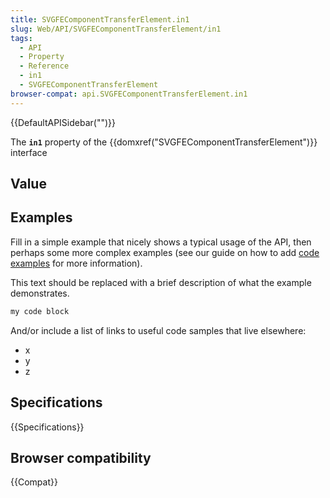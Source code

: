 ```yaml
---
title: SVGFEComponentTransferElement.in1
slug: Web/API/SVGFEComponentTransferElement/in1
tags:
  - API
  - Property
  - Reference
  - in1
  - SVGFEComponentTransferElement
browser-compat: api.SVGFEComponentTransferElement.in1
---
```

{{DefaultAPISidebar("")}}

The **`in1`** property of the {{domxref("SVGFEComponentTransferElement")}} interface 

## Value



## Examples

Fill in a simple example that nicely shows a typical usage of the API, then perhaps some more complex examples (see our guide on how to add [code examples](/en-US/docs/MDN/Contribute/Structures/Code_examples) for more information).

This text should be replaced with a brief description of what the example demonstrates.

```js
my code block
```

And/or include a list of links to useful code samples that live elsewhere:

*   x
*   y
*   z

## Specifications

{{Specifications}}

## Browser compatibility

{{Compat}}


